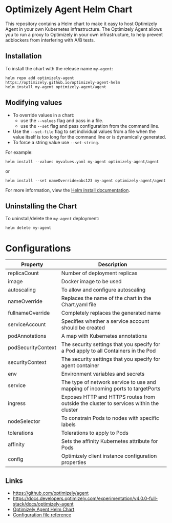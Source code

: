# Optimizely Agent Helm Chart

This repository contains a Helm chart to make it easy to host Optimizely Agent in your own Kubernetes infrastructure. The Optimizely Agent allows you to run a proxy to Optimizely in your own infrastructure, to help prevent adblockers from interfering with A/B tests. 

## Installation

To install the chart with the release name `my-agent`:

```shell
helm repo add optimizely-agent https://optimizely.github.io/optimizely-agent-helm
helm install my-agent optimizely-agent/agent
```

## Modifying values

- To override values in a chart:
   - use the `--values` flag and pass in a file.
   - use the `--set` flag and pass configuration from the command line.
- Use the `--set-file` flag to set individual values from a file when the value itself is too long for the command line or is dynamically generated.
- To force a string value use `--set-string`. 

For example:

```shell
helm install --values myvalues.yaml my-agent optimizely-agent/agent
```

or 

```shell
helm install --set nameOverride=abc123 my-agent optimizely-agent/agent
```

For more information, view the [Helm install documentation](https://helm.sh/docs/helm/helm_install/).


## Uninstalling the Chart

To uninstall/delete the `my-agent` deployment:

```console
helm delete my-agent
```

# Configurations

|   Property	|  Description 	|
|---	|---	|
|replicaCount| Number of deployment replicas	|
|image 	|Docker image to be used	|
| autoscaling  	| To allow and configure autoscaling  	|
| nameOverride  	|  Replaces the name of the chart in the Chart.yaml file 	|
|fullnameOverride   	| Completely replaces the generated name  	|
| serviceAccount  	| Specifies whether a service account should be created  	|
| podAnnotations  	| A map with Kubernetes annotations  	|
| podSecurityContext  	|  The security settings that you specify for a Pod apply to all Containers in the Pod 	|
|   securityContext	|   The security settings that you specify for agent container	|
|   env	| Environment variables and secrets  	|
| service  	|  The type of network service to use and mapping of incoming ports to targetPorts |
| ingress  	|  Exposes HTTP and HTTPS routes from outside the cluster to services within the cluster 	|
|  nodeSelector 	|  To constrain Pods to nodes with specific labels 	|
|  tolerations 	| Tolerations to apply to Pods  	|
|  affinity 	| Sets the affinity Kubernetes attribute for Pods  	|
|  config 	| Optimizely client instance configuration properties  	|

## Links

* <https://github.com/optimizely/agent>
* <https://docs.developers.optimizely.com/experimentation/v4.0.0-full-stack/docs/optimizely-agent>
* [Optimizely Agent Helm Chart](https://artifacthub.io/packages/helm/optimizely-agent/agent)
* [Configuration file reference](https://github.com/optimizely/agent/blob/master/config.yaml)
